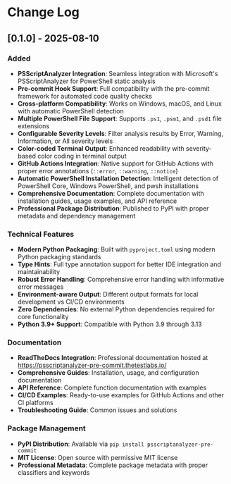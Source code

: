 # Change Log

## [0.1.0] - 2025-08-10

### Added

- **PSScriptAnalyzer Integration**: Seamless integration with Microsoft's PSScriptAnalyzer for PowerShell static analysis
- **Pre-commit Hook Support**: Full compatibility with the pre-commit framework for automated code quality checks
- **Cross-platform Compatibility**: Works on Windows, macOS, and Linux with automatic PowerShell detection
- **Multiple PowerShell File Support**: Supports `.ps1`, `.psm1`, and `.psd1` file extensions
- **Configurable Severity Levels**: Filter analysis results by Error, Warning, Information, or All severity levels
- **Color-coded Terminal Output**: Enhanced readability with severity-based color coding in terminal output
- **GitHub Actions Integration**: Native support for GitHub Actions with proper error annotations (`::error`, `::warning`, `::notice`)
- **Automatic PowerShell Installation Detection**: Intelligent detection of PowerShell Core, Windows PowerShell, and pwsh installations
- **Comprehensive Documentation**: Complete documentation with installation guides, usage examples, and API reference
- **Professional Package Distribution**: Published to PyPI with proper metadata and dependency management

### Technical Features

- **Modern Python Packaging**: Built with `pyproject.toml` using modern Python packaging standards
- **Type Hints**: Full type annotation support for better IDE integration and maintainability
- **Robust Error Handling**: Comprehensive error handling with informative error messages
- **Environment-aware Output**: Different output formats for local development vs CI/CD environments
- **Zero Dependencies**: No external Python dependencies required for core functionality
- **Python 3.9+ Support**: Compatible with Python 3.9 through 3.13

### Documentation

- **ReadTheDocs Integration**: Professional documentation hosted at https://psscriptanalyzer-pre-commit.thetestlabs.io/
- **Comprehensive Guides**: Installation, usage, and configuration documentation
- **API Reference**: Complete function documentation with examples
- **CI/CD Examples**: Ready-to-use examples for GitHub Actions and other CI platforms
- **Troubleshooting Guide**: Common issues and solutions

### Package Management

- **PyPI Distribution**: Available via `pip install psscriptanalyzer-pre-commit`
- **MIT License**: Open source with permissive MIT license
- **Professional Metadata**: Complete package metadata with proper classifiers and keywords
